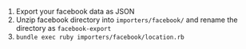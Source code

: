 1. Export your facebook data as JSON
2. Unzip facebook directory into `importers/facebook/` and rename the directory as `facebook-export`
3. `bundle exec ruby importers/facebook/location.rb`
